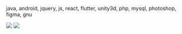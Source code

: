 java, android, jquery, js, react, flutter, unity3d, php, mysql, photoshop, figma, gnu

<img src="https://img.shields.io/badge/Android-3DDC84?style=flat-square&logo=Android&logoColor=white"/>

 <img src="http://mazandi.herokuapp.com/api?handle=acttoz&theme=warm"/>
